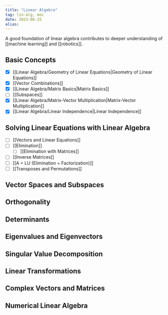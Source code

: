 ```yaml
---
title: "Linear Algebra"
tag: lin-alg, moc
date: 2023-06-25
alias:
---
```


A good foundation of linear algebra contributes to deeper understanding of [[machine learning]] and [[robotics]].

## Basic Concepts
- [x] [[Linear Algebra/Geometry of Linear Equations|Geometry of Linear Equations]]
- [x] [[Vector Combinations]]
- [x] [[Linear Algebra/Matrix Basics|Matrix Basics]]
- [ ] [[Subspaces]]
- [x] [[Linear Algebra/Matrix-Vector Multiplication|Matrix-Vector Multiplication]]
- [x] [[Linear Algebra/Linear Independence|Linear Independence]]

## Solving Linear Equations with Linear Algebra
- [ ] [[Vectors and Linear Equations]]
- [ ] [[Elimination]]
	- [ ] [[Elimination with Matrices]]
- [ ] [[Inverse Matrices]]
- [ ] [[A = LU (Elimination = Factorization)]]
- [ ] [[Transposes and Permutations]]

## Vector Spaces and Subspaces


## Orthogonality


## Determinants


## Eigenvalues and Eigenvectors


## Singular Value Decomposition


## Linear Transformations


## Complex Vectors and Matrices


## Numerical Linear Algebra